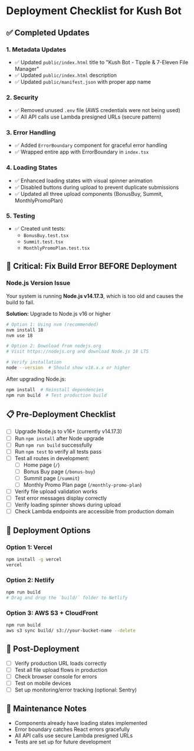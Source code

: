 # Deployment Checklist for Kush Bot

## ✅ Completed Updates

### 1. Metadata Updates
- ✅ Updated `public/index.html` title to "Kush Bot - Tipple & 7-Eleven File Manager"
- ✅ Updated `public/index.html` description
- ✅ Updated `public/manifest.json` with proper app name

### 2. Security
- ✅ Removed unused `.env` file (AWS credentials were not being used)
- ✅ All API calls use Lambda presigned URLs (secure pattern)

### 3. Error Handling
- ✅ Added `ErrorBoundary` component for graceful error handling
- ✅ Wrapped entire app with ErrorBoundary in `index.tsx`

### 4. Loading States
- ✅ Enhanced loading states with visual spinner animation
- ✅ Disabled buttons during upload to prevent duplicate submissions
- ✅ Updated all three upload components (BonusBuy, Summit, MonthlyPromoPlan)

### 5. Testing
- ✅ Created unit tests:
  - `BonusBuy.test.tsx`
  - `Summit.test.tsx`
  - `MonthlyPromoPlan.test.tsx`

## 🚨 Critical: Fix Build Error BEFORE Deployment

### Node.js Version Issue
Your system is running **Node.js v14.17.3**, which is too old and causes the build to fail.

**Solution:** Upgrade to Node.js v16 or higher

```bash
# Option 1: Using nvm (recommended)
nvm install 18
nvm use 18

# Option 2: Download from nodejs.org
# Visit https://nodejs.org and download Node.js 18 LTS

# Verify installation
node --version  # Should show v18.x.x or higher
```

After upgrading Node.js:
```bash
npm install  # Reinstall dependencies
npm run build  # Test production build
```

## 📋 Pre-Deployment Checklist

- [ ] Upgrade Node.js to v16+ (currently v14.17.3)
- [ ] Run `npm install` after Node upgrade
- [ ] Run `npm run build` successfully
- [ ] Run `npm test` to verify all tests pass
- [ ] Test all routes in development:
  - [ ] Home page (`/`)
  - [ ] Bonus Buy page (`/bonus-buy`)
  - [ ] Summit page (`/summit`)
  - [ ] Monthly Promo Plan page (`/monthly-promo-plan`)
- [ ] Verify file upload validation works
- [ ] Test error messages display correctly
- [ ] Verify loading spinner shows during upload
- [ ] Check Lambda endpoints are accessible from production domain

## 🚀 Deployment Options

### Option 1: Vercel
```bash
npm install -g vercel
vercel
```

### Option 2: Netlify
```bash
npm run build
# Drag and drop the `build/` folder to Netlify
```

### Option 3: AWS S3 + CloudFront
```bash
npm run build
aws s3 sync build/ s3://your-bucket-name --delete
```

## 📝 Post-Deployment

- [ ] Verify production URL loads correctly
- [ ] Test all file upload flows in production
- [ ] Check browser console for errors
- [ ] Test on mobile devices
- [ ] Set up monitoring/error tracking (optional: Sentry)

## 🔧 Maintenance Notes

- Components already have loading states implemented
- Error boundary catches React errors gracefully
- All API calls use secure Lambda presigned URLs
- Tests are set up for future development
